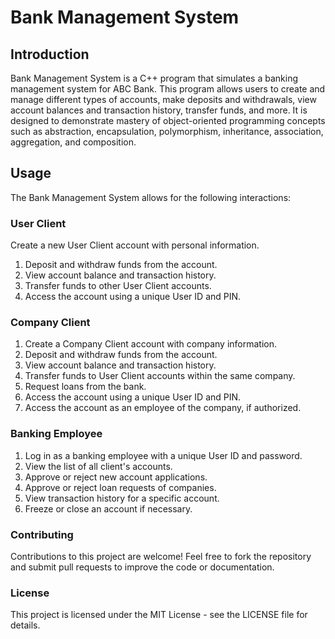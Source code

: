 # Bank Management System
## Introduction
Bank Management System is a C++ program that simulates a banking management system for ABC Bank. This program allows users to create and manage different types of accounts, make deposits and withdrawals, view account balances and transaction history, transfer funds, and more. It is designed to demonstrate mastery of object-oriented programming concepts such as abstraction, encapsulation, polymorphism, inheritance, association, aggregation, and composition.

## Usage
The Bank Management System allows for the following interactions:

### User Client
Create a new User Client account with personal information.
1. Deposit and withdraw funds from the account.
2. View account balance and transaction history.
3. Transfer funds to other User Client accounts.
4. Access the account using a unique User ID and PIN.
### Company Client
1. Create a Company Client account with company information.
2. Deposit and withdraw funds from the account.
3. View account balance and transaction history.
4. Transfer funds to User Client accounts within the same company.
5. Request loans from the bank.
6. Access the account using a unique User ID and PIN.
7. Access the account as an employee of the company, if authorized.
### Banking Employee
1. Log in as a banking employee with a unique User ID and password.
2. View the list of all client's accounts.
3. Approve or reject new account applications.
4. Approve or reject loan requests of companies.
5. View transaction history for a specific account.
6. Freeze or close an account if necessary.

### Contributing
Contributions to this project are welcome! Feel free to fork the repository and submit pull requests to improve the code or documentation.

### License
This project is licensed under the MIT License - see the LICENSE file for details.
